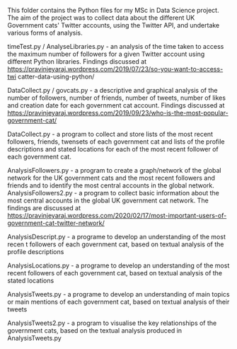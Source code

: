 This folder contains the Python files for my MSc in Data Science project. The aim of the  project was to collect data about the different UK Government cats' Twitter accounts, using the Twitter API, and undertake various forms of analysis.

timeTest.py / AnalyseLibraries.py - an analysis of the time taken to access the maximum number of followers for a given Twitter account using different Python libraries. Findings discussed at https://pravinjeyaraj.wordpress.com/2019/07/23/so-you-want-to-access-twi catter-data-using-python/

DataCollect.py / govcats.py - a descriptive and graphical analysis of the number of followers, number of friends, number of tweets, number of likes and creation date for each government cat account. Findings discussed at https://pravinjeyaraj.wordpress.com/2019/09/23/who-is-the-most-popular-government-cat/

DataCollect.py - a program to collect and store lists of the most recent followers, friends, twensets of each government cat and lists of the profile descriptions and stated locations for each of the most recent follower of each government cat.

AnalysisFollowers.py - a program to create a graph/network of the global network for the UK government cats and the most recent followers and friends and to identify the most central accounts in the global network.
AnalysisFollowers2.py - a program to collect basic information about the most central accounts in the global UK government cat  network.
The findings are discussed at https://pravinjeyaraj.wordpress.com/2020/02/17/most-important-users-of-government-cat-twitter-network/

AnalysisDescript.py - a programe to develop an understanding of the most recen t followers of each government cat, based on textual analysis of the profile descriptions

AnalysisLocations.py - a programe to develop an understanding of the most recent followers of each government cat, based on textual analysis of the stated locations

AnalysisTweets.py - a programe to develop an understanding of main topics or main mentions of each government cat, based on textual analysis of their tweets

AnalysisTweets2.py - a program to visualise the key relationships of the government cats, based on the textual analysis produced in AnalysisTweets.py

